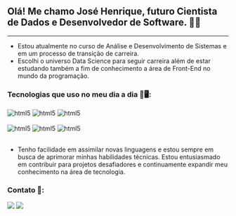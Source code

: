 ## Olá! Me chamo José Henrique, futuro Cientista de Dados e Desenvolvedor de Software. 👋😁
___
- Estou atualmente no curso de Análise e Desenvolvimento de Sistemas e em um processo de transição de carreira.
- Escolhi o universo Data Science para seguir carreira além de estar estudando também a fim de conhecimento a área de Front-End no mundo da programação.
### Tecnologias que uso no meu dia a dia 🤖🖥️:

<div style="display: inline_block">
  <img align="center" alt="html5" src="https://img.shields.io/badge/HTML5-E34F26?style=for-the-badge&logo=html5&logoColor=white" />
  <img align="center" alt="html5" src="https://img.shields.io/badge/CSS3-1572B6?style=for-the-badge&logo=css3&logoColor=white" />
  <img align="center" alt="html5" src="https://img.shields.io/badge/JavaScript-F7DF1E?style=for-the-badge&logo=javascript&logoColor=black" /><br><br>
  <img align="center" alt="html5" src="https://img.shields.io/badge/React-20232A?style=for-the-badge&logo=react&logoColor=61DAFB" />
  <img align="center" alt="html5" src="https://img.shields.io/badge/Python-3776AB?style=for-the-badge&logo=python&logoColor=white" />
  <img align="center" alt="html5" src="https://img.shields.io/badge/MySQL-00000F?style=for-the-badge&logo=mysql&logoColor=white" />
</div><br/>

- Tenho facilidade em assimilar novas linguagens e estou sempre em busca de aprimorar minhas habilidades técnicas. Estou entusiasmado em contribuir para projetos desafiadores e continuamente expandir meu conhecimento na área de tecnologia.

### Contato 📧:

<a href = "mailto:henrique.souzasilva03@gmail.com"><img loading="lazy" src="https://img.shields.io/badge/Gmail-D14836?style=for-the-badge&logo=gmail&logoColor=white" target="_blank"></a>
<a href="https://www.linkedin.com/in/jose-henrique-souza-1b446a241" target="_blank"><img loading="lazy" src="https://img.shields.io/badge/-LinkedIn-%230077B5?style=for-the-badge&logo=linkedin&logoColor=white" target="_blank"></a>
